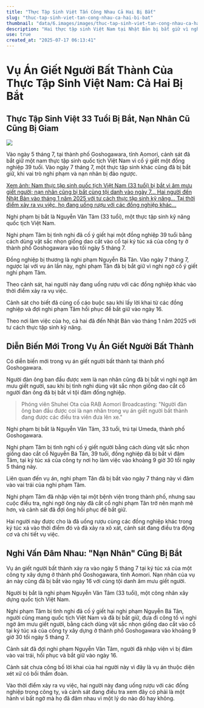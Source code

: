 ```yaml
---
title: "Thực Tập Sinh Việt Tấn Công Nhau Cả Hai Bị Bắt"
slug: "thuc-tap-sinh-viet-tan-cong-nhau-ca-hai-bi-bat"
thumbnail: "data/6.images/images/thuc-tap-sinh-viet-tan-cong-nhau-ca-hai-bi-bat.webp"
description: "Hai thực tập sinh Việt Nam tại Nhật Bản bị bắt giữ vì nghi ngờ tấn công nhau bằng dao sau khi uống rượu tại ký túc xá công ty."
use: true
created_at: "2025-07-17 06:13:41"
---
```


# Vụ Án Giết Người Bất Thành Của Thực Tập Sinh Việt Nam: Cả Hai Bị Bắt

## Thực Tập Sinh Việt 33 Tuổi Bị Bắt, Nạn Nhân Cũ Cũng Bị Giam

![](/images/20250716-22050283-atv-000-1-view.webp)

Vào ngày 5 tháng 7, tại thành phố Goshogawara, tỉnh Aomori, cảnh sát đã bắt giữ một nam thực tập sinh quốc tịch Việt Nam vì cố ý giết một đồng nghiệp 39 tuổi. Vào ngày 7 tháng 7, một thực tập sinh khác cũng đã bị bắt giữ, khi vai trò nghi phạm và nạn nhân bị đảo ngược.

[Xem ảnh: Nam thực tập sinh quốc tịch Việt Nam (33 tuổi) bị bắt vì âm mưu giết người; nạn nhân cũng bị bắt cùng tội danh vào ngày 7… Hai người đến Nhật Bản vào tháng 1 năm 2025 với tư cách thực tập sinh kỹ năng… Tại thời điểm xảy ra vụ việc, họ đang uống rượu với các đồng nghiệp khác…](https://newsdig.tbs.co.jp/articles/gallery/2050283?utm_source=news.yahoo.co.jp&utm_medium=referral&utm_campaign=partnerLink&ex_position=photo&ex_id=2050283&image=2)

Nghi phạm bị bắt là Nguyễn Văn Tâm (33 tuổi), một thực tập sinh kỹ năng quốc tịch Việt Nam.

Nghi phạm Tâm bị tình nghi đã cố ý giết hại một đồng nghiệp 39 tuổi bằng cách dùng vật sắc nhọn giống dao cắt vào cổ tại ký túc xá của công ty ở thành phố Goshogawara vào tối ngày 5 tháng 7.

Đồng nghiệp bị thương là nghi phạm Nguyễn Bá Tân. Vào ngày 7 tháng 7, ngược lại với vụ án lần này, nghi phạm Tân đã bị bắt giữ vì nghi ngờ cố ý giết nghi phạm Tâm.

Theo cảnh sát, hai người này đang uống rượu với các đồng nghiệp khác vào thời điểm xảy ra vụ việc.

Cảnh sát cho biết đã củng cố cáo buộc sau khi lấy lời khai từ các đồng nghiệp và đợi nghi phạm Tâm hồi phục để bắt giữ vào ngày 16.

Theo nơi làm việc của họ, cả hai đã đến Nhật Bản vào tháng 1 năm 2025 với tư cách thực tập sinh kỹ năng.

## Diễn Biến Mới Trong Vụ Án Giết Người Bất Thành

Có diễn biến mới trong vụ án giết người bất thành tại thành phố Goshogawara.

Người đàn ông ban đầu được xem là nạn nhân cũng đã bị bắt vì nghi ngờ âm mưu giết người, sau khi bị tình nghi dùng vật sắc nhọn giống dao cắt cổ người đàn ông đã bị bắt vì tội đâm đồng nghiệp.

> Phóng viên Shuhei Ota của RAB Aomori Broadcasting: "Người đàn ông ban đầu được coi là nạn nhân trong vụ án giết người bất thành đang được các điều tra viên đưa lên xe."

Nghi phạm bị bắt là Nguyễn Văn Tâm, 33 tuổi, trú tại Umeda, thành phố Goshogawara.

Nghi phạm Tâm bị tình nghi cố ý giết người bằng cách dùng vật sắc nhọn giống dao cắt cổ Nguyễn Bá Tân, 39 tuổi, đồng nghiệp đã bị bắt vì đâm Tâm, tại ký túc xá của công ty nơi họ làm việc vào khoảng 9 giờ 30 tối ngày 5 tháng này.

Liên quan đến vụ án, nghi phạm Tân đã bị bắt vào ngày 7 tháng này vì đâm vào vai trái của nghi phạm Tâm.

Nghi phạm Tâm đã nhập viện tại một bệnh viện trong thành phố, nhưng sau cuộc điều tra, nghi ngờ ông này đã cắt cổ nghi phạm Tân trở nên mạnh mẽ hơn, và cảnh sát đã đợi ông hồi phục để bắt giữ.

Hai người này được cho là đã uống rượu cùng các đồng nghiệp khác trong ký túc xá vào thời điểm đó và đã xảy ra xô xát, cảnh sát đang điều tra động cơ và chi tiết vụ việc.

## Nghi Vấn Đâm Nhau: "Nạn Nhân" Cũng Bị Bắt

Vụ án giết người bất thành xảy ra vào ngày 5 tháng 7 tại ký túc xá của một công ty xây dựng ở thành phố Goshogawara, tỉnh Aomori. Nạn nhân của vụ án này cũng đã bị bắt vào ngày 16 với cùng tội danh âm mưu giết người.

Người bị bắt là nghi phạm Nguyễn Văn Tâm (33 tuổi), một công nhân xây dựng quốc tịch Việt Nam.

Nghi phạm Tâm bị tình nghi đã cố ý giết hại nghi phạm Nguyễn Bá Tân, người cũng mang quốc tịch Việt Nam và đã bị bắt giữ, đưa đi công tố vì nghi ngờ âm mưu giết người, bằng cách dùng vật sắc nhọn giống dao cắt vào cổ tại ký túc xá của công ty xây dựng ở thành phố Goshogawara vào khoảng 9 giờ 30 tối ngày 5 tháng 7.

Cảnh sát đã đợi nghi phạm Nguyễn Văn Tâm, người đã nhập viện vì bị đâm vào vai trái, hồi phục và bắt giữ vào ngày 16.

Cảnh sát chưa công bố lời khai của hai người này vì đây là vụ án thuộc diện xét xử có bồi thẩm đoàn.

Vào thời điểm xảy ra vụ việc, hai người này đang uống rượu với các đồng nghiệp trong công ty, và cảnh sát đang điều tra xem đây có phải là một hành vi bất ngờ mà họ đã đâm nhau vì một lý do nào đó hay không.